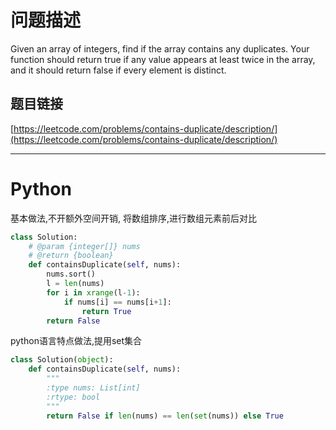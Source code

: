 # 问题描述

Given an array of integers, find if the array contains any duplicates. Your function should return true if any value appears at least twice in the array, and it should return false if every element is distinct.

## 题目链接

[https://leetcode.com/problems/contains-duplicate/description/](https://leetcode.com/problems/contains-duplicate/description/)

---

# Python

基本做法,不开额外空间开销, 将数组排序,进行数组元素前后对比

```python
class Solution:
    # @param {integer[]} nums
    # @return {boolean}
    def containsDuplicate(self, nums):
        nums.sort()
        l = len(nums)
        for i in xrange(l-1):
            if nums[i] == nums[i+1]:
                return True
        return False
```

python语言特点做法,提用set集合

```python
class Solution(object):
    def containsDuplicate(self, nums):
        """
        :type nums: List[int]
        :rtype: bool
        """
        return False if len(nums) == len(set(nums)) else True
```



